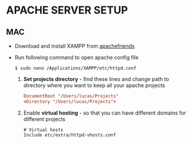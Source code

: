 # APACHE SERVER SETUP

## MAC
-  Download and install XAMPP from [apachefriends](https://www.apachefriends.org/download.html#849)

-  Run following command to open apache config file
    ````
    $ sudo nano /Applications/XAMPP/etc/httpd.conf
    ````
    1. **Set projects directory** - find these lines and change path to directory where you want to keep all your apache projects
        ````conf
        DocumentRoot "/Users/lucas/Projects"
        <Directory "/Users/lucas/Projects">
        ````
    
    2. Enable **virtual hosting** - so that you can have different domains for different projects
        ````
        # Virtual hosts
        Include etc/extra/httpd-vhosts.conf
        ````
